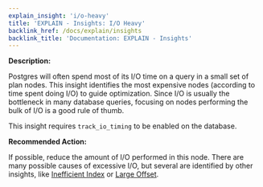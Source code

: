 ```yaml
---
explain_insight: 'i/o-heavy'
title: 'EXPLAIN - Insights: I/O Heavy'
backlink_href: /docs/explain/insights
backlink_title: 'Documentation: EXPLAIN - Insights'
---
```


**Description:**

Postgres will often spend most of its I/O time on a query in a small set of plan nodes. This insight identifies the most expensive nodes (according to time spent doing I/O) to guide optimization. Since I/O is usually the bottleneck in many database queries, focusing on nodes performing the bulk of I/O is a good rule of thumb.

This insight requires `track_io_timing` to be enabled on the database.

**Recommended Action:**

If possible, reduce the amount of I/O performed in this node. There are many possible causes of excessive I/O, but several are identified by other insights, like [Inefficient Index](/docs/explain/insights/inefficient-index) or [Large Offset](/docs/explain/insights/large-offset).
